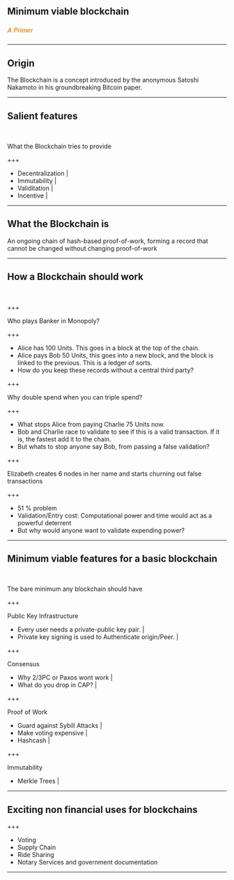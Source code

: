 ## Minimum viable blockchain
##### <span style="font-family:Helvetica Neue; font-weight:bold"><span style="color:#e49436">A Primer</span></span>

---

## Origin
The Blockchain is a concept introduced by the anonymous Satoshi Nakamoto in his groundbreaking Bitcoin paper.

---

## Salient features

<br>

What the Blockchain tries to provide

+++

- Decentralization |
- Immutability     |
- Validitation     |
- Incentive        | 

---

## What the Blockchain is

An ongoing chain of hash-based proof-of-work, forming a record that cannot be changed without changing proof-of-work

--- 

## How a Blockchain should work

<br>

+++ 

Who plays Banker in Monopoly?

+++

- Alice has 100 Units. This goes in a block at the top of the chain. 
- Alice pays Bob 50 Units, this goes into a new block, and the block is linked to the previous. This is a ledger of sorts. 
- How do you keep these records without a central third party? 

+++

Why double spend when you can triple spend?

+++

- What stops Alice from paying Charlie 75 Units now. 
- Bob and Charlie race to validate to see if this is a valid transaction. If it is, the fastest add it to the chain. 
- But whats to stop anyone say Bob, from passing a false validation?  

+++

Elizabeth creates 6 nodes in her name and starts churning out false transactions 

+++
 - 51 % problem 
 - Validation/Entry cost: Computational power and time would act as a powerful deterrent  
 - But why would anyone want to validate expending power?  

---

## Minimum viable features for a basic blockchain

<br>

The bare minimum any blockchain should have

+++

Public Key Infrastructure
- Every user needs a private-public key pair. |
- Private key signing is used to Authenticate origin/Peer. |

+++

Consensus 
- Why 2/3PC or Paxos wont work | 
- What do you drop in CAP? |

+++

Proof of Work  
- Guard against Sybill Attacks |
- Make voting expensive | 
- Hashcash |

+++

Immutability 
- Merkle Trees | 

---

## Exciting non financial uses for blockchains

+++

 - Voting
 - Supply Chain
 - Ride Sharing
 - Notary Services and government documentation

---
